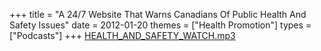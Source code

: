 +++
title = "A 24/7 Website That Warns Canadians Of Public Health And Safety Issues"
date = 2012-01-20
themes = ["Health Promotion"]
types = ["Podcasts"]
+++
[HEALTH\_AND\_SAFETY\_WATCH.mp3](/files/HEALTH_AND_SAFETY_WATCH.mp3)
